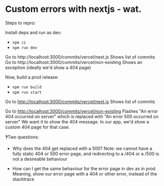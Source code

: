 # Custom errors with nextjs - wat.

Steps to repro:

Install deps and run as dev:
- `npm ci`
- `npm run dev`

Go to http://localhost:3000/commits/vercel/next.js
	Shows list of commits
Go to http://localhost:3000/commits/vercel/non-existing
	Shows an exception (ideally we'd show a 404 page)

Now, build a prod release:
- `npm run build`
- `npm run start`

Go to [http://localhost:3000/commits/vercel/next.js](http://localhost:3000/commits/vercel/next.js)
	Shows list of commits
	
Go to [http://localhost:3000/commits/vercel/non-existing](http://localhost:3000/commits/vercel/non-existing)
	Flashes "An error 404 occurred on server" which is replaced with "An error 500 occurred on server"
  We want it to show the 404 message. In our app, we'd show a custom 404 page for that case.
	
	
❓Two questions:
 - Why does the 404 get replaced with a 500?
Note: we cannot have a fully static 404 or 500 error page, and redirecting to a /404 or a /500 is not a desireable behaviour
	
 - How can I get the same behaviour for the error page in dev as in prod
Meaning, show our error page with a 404 or other error, instead of the stacktrace

